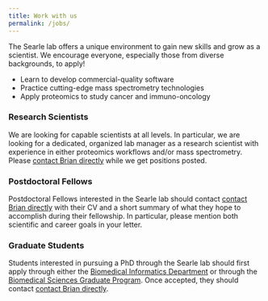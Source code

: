 ```yaml
---
title: Work with us
permalink: /jobs/
---
```

The Searle lab offers a unique environment to gain new skills and grow as a scientist. We encourage everyone, especially those from diverse backgrounds, to apply! 
- Learn to develop commercial-quality software
- Practice cutting-edge mass spectrometry technologies
- Apply proteomics to study cancer and immuno-oncology

### Research Scientists
We are looking for capable scientists at all levels. In particular, we are looking for a dedicated, organized lab manager as a research scientist with experience in either proteomics workflows and/or mass spectrometry. Please [contact Brian directly](../people/brian_searle) while we get positions posted.

### Postdoctoral Fellows
Postdoctoral Fellows interested in the Searle lab should contact [contact Brian directly](../people/brian_searle) with their CV and a short summary of what they hope to accomplish during their fellowship. In particular, please mention both scientific and career goals in your letter.

### Graduate Students
Students interested in pursuing a PhD through the Searle lab should first apply through either the [Biomedical Informatics Department](https://medicine.osu.edu/departments/biomedical-informatics) or through the [Biomedical Sciences Graduate Program](https://medicine.osu.edu/education/phd/biomedical-sciences). Once accepted, they should contact [contact Brian directly](../people/brian_searle).
